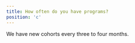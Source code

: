 ```yaml
---
title: How often do you have programs?
position: 'c'
---
```

We have new cohorts every three to four months.
